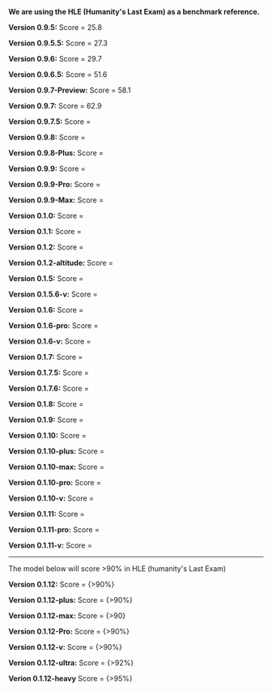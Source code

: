 **We are using the HLE (Humanity's Last Exam) as a benchmark reference.**

**Version 0.9.5:**
Score = 25.8

**Version 0.9.5.5:**
Score = 27.3

**Version 0.9.6:**
Score = 29.7

**Version 0.9.6.5:**
Score = 51.6

**Version 0.9.7-Preview:**
Score = 58.1

**Version 0.9.7:**
Score = 62.9

**Version 0.9.7.5:**
Score =

**Version 0.9.8:**
Score =

**Version 0.9.8-Plus:**
Score =

**Version 0.9.9:**
Score =

**Version 0.9.9-Pro:**
Score =

**Version 0.9.9-Max:**
Score =

**Version 0.1.0:**
Score =

**Version 0.1.1:**
Score =

**Version 0.1.2:**
Score =

**Version 0.1.2-altitude:**
Score =

**Version 0.1.5:**
Score =

**Version 0.1.5.6-v:**
Score =

**Version 0.1.6:**
Score =

**Version 0.1.6-pro:**
Score =

**Version 0.1.6-v:**
Score =

**Version 0.1.7:**
Score =

**Version 0.1.7.5:**
Score =

**Version 0.1.7.6:**
Score =

**Version 0.1.8:**
Score =

**Version 0.1.9:**
Score =

**Version 0.1.10:**
Score =

**Version 0.1.10-plus:**
Score =

**Version 0.1.10-max:**
Score =

**Version 0.1.10-pro:**
Score =

**Version 0.1.10-v:**
Score =

**Version 0.1.11:**
Score =

**Version 0.1.11-pro:**
Score =

**Version 0.1.11-v:**
Score =


------------------------------------------
The model below will score >90% in HLE (humanity's Last Exam)

**Version 0.1.12:**
Score = {>90%}

**Version 0.1.12-plus:**
Score = {>90%}

**Version 0.1.12-max:**
Score = {>90}

**Version 0.1.12-Pro:**
Score = {>90%}

**Version 0.1.12-v:**
Score = {>90%}

**Version 0.1.12-ultra:**
Score = {>92%}

**Verion 0.1.12-heavy**
Score = {>95%}
